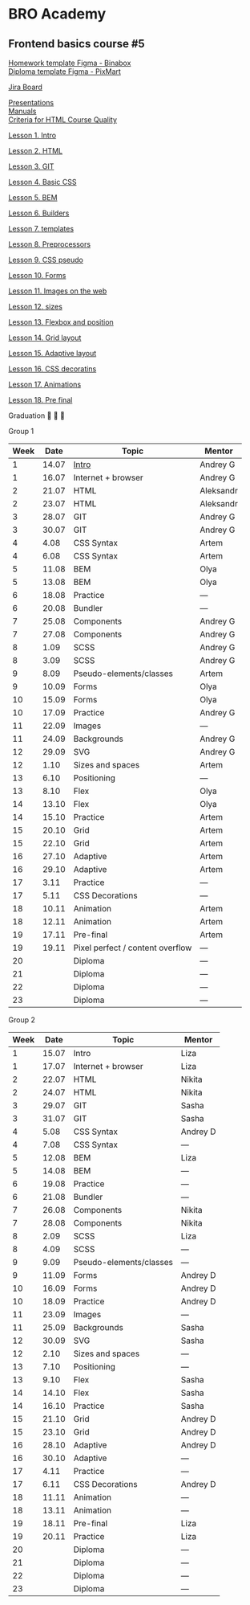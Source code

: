 # BRO Academy 

## Frontend basics course #5

[Homework template Figma - Binabox](https://www.figma.com/design/jqIedRSOsKC20T9QeDDNdL/BinaBox-UI-KIT?m=auto&t=gBzlUoU5MRyDe3QY-6) <br />
[Diploma template Figma - PixMart](https://www.figma.com/design/7HK7TzghZnR3ZhxB18Rrox/PixMart---Website-UI-Figma?node-id=3424-5669&node-type=section&t=fC9uoV5QxDnRSfNo-0)  <br />

[Jira Board](https://bro-academy.atlassian.net/jira/software/projects/BAFC5/boards/402) <br />

[Presentations](presentations) <br />
[Manuals](manuals)  <br />
[Criteria for HTML Course Quality](criteria.md)  <br />

[Lesson 1. Intro](lesson-1-intro.md)  <br />

[Lesson 2. HTML](lesson-2-html.md)  <br />

[Lesson 3. GIT](lesson-3-git.md) <br />

[Lesson 4. Basic CSS](lesson-4-css.md) <br />

[Lesson 5. BEM](lesson-5-bem.md) <br />

[Lesson 6. Builders](lesson-6-bundlers.md) <br />

[Lesson 7. templates](lesson-7-bundlers.md) <br />

[Lesson 8. Preprocessors](lesson-8-preprocessors.md) <br />

[Lesson 9. CSS pseudo](lesson-9-pseudo.md) <br />

[Lesson 10. Forms](lesson-10-forms.md) <br />

[Lesson 11. Images on the web](lesson-11-images.md) <br />

[Lesson 12. sizes](lesson-11-sizes.md) <br />

[Lesson 13. Flexbox and position](lesson-11-flex.md) <br />

[Lesson 14. Grid layout](lesson-12-grid.md) <br />

[Lesson 15. Adaptive layout](lesson-13-adaptive.md) <br />

[Lesson 16. CSS decoratins](lesson-15-css++.md) <br />

[Lesson 17. Animations](lesson-16-animations.md) <br />

[Lesson 18. Pre final](pre-final.md) <br />

Graduation :tada: :tada: :tada: <br />
<!-- [Graduation] :tada: :tada: :tada: <br /> -->

Group 1

|   Week | Date   | Topic                            | Mentor   |
|--------|--------|----------------------------------|----------|
|      1 | 14.07  | [Intro](lesson-1-intro.md)       | Andrey G |
|      1 | 16.07  | Internet + browser               | Andrey G |
|      2 | 21.07  | HTML                             | Aleksandr|       
|      2 | 23.07  | HTML                             | Aleksandr|
|      3 | 28.07  | GIT                              | Andrey G |
|      3 | 30.07  | GIT                              | Andrey G |
|      4 | 4.08   | CSS Syntax                       | Artem    |
|      4 | 6.08   | CSS Syntax                       | Artem    |
|      5 | 11.08  | BEM                              | Olya     |
|      5 | 13.08  | BEM                              | Olya     |
|      6 | 18.08  | Practice                         | —        |
|      6 | 20.08  | Bundler                          | —        |
|      7 | 25.08  | Components                       | Andrey G |
|      7 | 27.08  | Components                       | Andrey G |
|      8 | 1.09   | SCSS                             | Andrey G |
|      8 | 3.09   | SCSS                             | Andrey G |
|      9 | 8.09   | Pseudo-elements/classes          | Artem    |
|      9 | 10.09  | Forms                            | Olya     |
|     10 | 15.09  | Forms                            | Olya     |
|     10 | 17.09  | Practice                         | Andrey G |
|     11 | 22.09  | Images                           | —        |
|     11 | 24.09  | Backgrounds                      | Andrey G |
|     12 | 29.09  | SVG                              | Andrey G |
|     12 | 1.10   | Sizes and spaces                 | Artem    |
|     13 | 6.10   | Positioning                      | —        |
|     13 | 8.10   | Flex                             | Olya     |
|     14 | 13.10  | Flex                             | Olya     |
|     14 | 15.10  | Practice                         | Artem    |
|     15 | 20.10  | Grid                             | Artem    |
|     15 | 22.10  | Grid                             | Artem    |
|     16 | 27.10  | Adaptive                         | Artem    |
|     16 | 29.10  | Adaptive                         | Artem    |
|     17 | 3.11   | Practice                         | —        |
|     17 | 5.11   | CSS Decorations                  | —        |
|     18 | 10.11  | Animation                        | Artem    |
|     18 | 12.11  | Animation                        | Artem    |
|     19 | 17.11  | Pre-final                        | Artem    |
|     19 | 19.11  | Pixel perfect / content overflow | —        |
|     20 |        | Diploma                          | —        |
|     21 |        | Diploma                          | —        |
|     22 |        | Diploma                          | —        |
|     23 |        | Diploma                          | —        |

Group 2

|   Week | Date   | Topic                   | Mentor   |
|--------|--------|-------------------------|----------|
|      1 | 15.07  | Intro                   | Liza     |
|      1 | 17.07  | Internet + browser      | Liza     |
|      2 | 22.07  | HTML                    | Nikita   |
|      2 | 24.07  | HTML                    | Nikita   |
|      3 | 29.07  | GIT                     | Sasha    |
|      3 | 31.07  | GIT                     | Sasha    |
|      4 | 5.08   | CSS Syntax              | Andrey D |
|      4 | 7.08   | CSS Syntax              | —        |
|      5 | 12.08  | BEM                     | Liza     |
|      5 | 14.08  | BEM                     | —        |
|      6 | 19.08  | Practice                | —        |
|      6 | 21.08  | Bundler                 | —        |
|      7 | 26.08  | Components              | Nikita   |
|      7 | 28.08  | Components              | Nikita   |
|      8 | 2.09   | SCSS                    | Liza     |
|      8 | 4.09   | SCSS                    | —        |
|      9 | 9.09   | Pseudo-elements/classes | —        |
|      9 | 11.09  | Forms                   | Andrey D |
|     10 | 16.09  | Forms                   | Andrey D |
|     10 | 18.09  | Practice                | Andrey D |
|     11 | 23.09  | Images                  | —        |
|     11 | 25.09  | Backgrounds             | Sasha    |
|     12 | 30.09  | SVG                     | Sasha    |
|     12 | 2.10   | Sizes and spaces        | —        |
|     13 | 7.10   | Positioning             | —        |
|     13 | 9.10   | Flex                    | Sasha    |
|     14 | 14.10  | Flex                    | Sasha    |
|     14 | 16.10  | Practice                | Sasha    |
|     15 | 21.10  | Grid                    | Andrey D |
|     15 | 23.10  | Grid                    | Andrey D |
|     16 | 28.10  | Adaptive                | Andrey D |
|     16 | 30.10  | Adaptive                | —        |
|     17 | 4.11   | Practice                | —        |
|     17 | 6.11   | CSS Decorations         | Andrey D |
|     18 | 11.11  | Animation               | —        |
|     18 | 13.11  | Animation               | —        |
|     19 | 18.11  | Pre-final               | Liza     |
|     19 | 20.11  | Practice                | Liza     |
|     20 |        | Diploma                 | —        |
|     21 |        | Diploma                 | —        |
|     22 |        | Diploma                 | —        |
|     23 |        | Diploma                 | —        |
